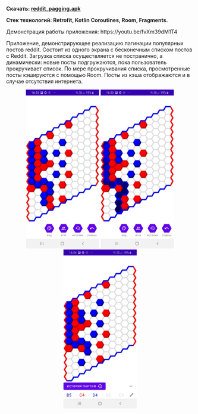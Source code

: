 <b>
  <p>
    Скачать: 
    <a href="https://github.com/GrishaninVyacheslav/reddit-pagging/releases/download/pre-release/reddit_pagging.apk">reddit_pagging.apk</a>
  <p/>
  <p>
    Стек технологий: Retrofit, Kotlin Coroutines, Room, Fragments.
  <p/>
</b>
<p>
Демонстрация работы приложения: https://youtu.be/fvXm39dM1T4
<p/>
Приложение, демонстрирующее реализацию пагинации популярных
постов reddit. Состоит из одного экрана с бесконечным списком постов
с Reddit. Загрузка списка осуществляется не постранично, а
динамически: новые посты подгружаются, пока пользователь
прокручивает список. По мере прокручивания списка, просмотренные
посты кэшируются с помощью Room. Посты из кэша отображаются и в
случае отсутствия интернета. 
<p align="center">
  <img src="preview_a.jpg" width="197" height="426">
  <img src="preview_b.jpg" width="197" height="426">
  <img src="preview_c.jpg" width="197" height="426">
</p>
